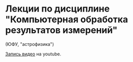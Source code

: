 # Лекции по дисциплине "Компьютерная обработка результатов измерений"

(ЮФУ, "астрофизика")

[Запись видео](https://youtube.com/playlist?list=PLgj9IT_3wN6TV0eC6NGez7R4XgTYZyqd3) на youtube.